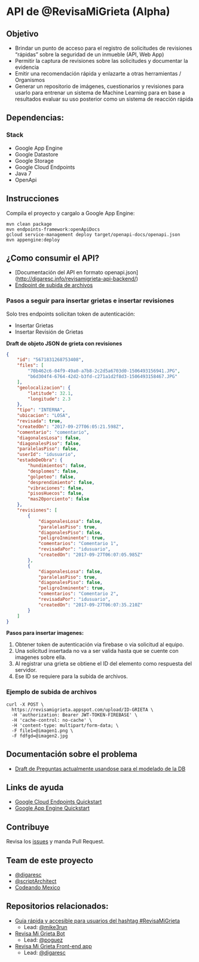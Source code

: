 # API de @RevisaMiGrieta (Alpha)

## Objetivo

- Brindar un punto de acceso para el registro de solicitudes de revisiones “rápidas” sobre la seguridad de un inmueble (API, Web App)
- Permitir la captura de revisiones sobre las solicitudes y documentar la evidencia
- Emitir una recomendación rápida y enlazarte a otras herramientas / Organismos
- Generar un repositorio de imágenes, cuestionarios y revisiones para usarlo para entrenar un sistema de Machine Learning para en base a resultados evaluar su uso posterior como un sistema de reacción rápida


## Dependencias:

### Stack

- Google App Engine
- Google Datastore
- Google Storage 
- Google Cloud Endpoints
- Java 7
- OpenApi

## Instrucciones

Compila el proyecto y cargalo a Google App Engine:

```
mvn clean package
mvn endpoints-framework:openApiDocs
gcloud service-management deploy target/openapi-docs/openapi.json
mvn appengine:deploy
```

## ¿Como consumir el API?
- [Documentación del API en formato openapi.json]
(http://digaresc.info/revisamigrieta-api-backend/)
- [Endpoint de subida de archivos](https://revisamigrieta.appspot.com/_ah/api/upload)

### Pasos a seguir para insertar grietas e insertar revisiones
Solo tres endpoints solicitan token de autenticación:

- Insertar Grietas
- Insertar Revisión de Grietas

**Draft de objeto JSON de grieta con revisiones**

```json
{
    "id": "5671831268753408",
    "files": [
        "70b462c6-04f9-49a0-a7b8-2c2d5a6703d0-1506493156941.JPG",
        "b6d304f4-6764-42d2-b3fd-c271a1d2f8d3-1506493158467.JPG"
    ],
    "geolocalizacion": {
        "latitude": 32.1,
        "longitude": 2.3
    },
    "tipo": "INTERNA",
    "ubicacion": "LOSA",
    "revisada": true,
    "createdOn": "2017-09-27T06:05:21.598Z",
    "comentario": "comentario",
    "diagonalesLosa": false,
    "diagonalesPiso": false,
    "paralelasPiso": false,
    "userId": "idusuario",
    "estadoDeObra": {
        "hundimientos": false,
        "desplomes": false,
        "golpeteo": false,
        "desprendimiento": false,
        "vibraciones": false,
        "pisosHuecos": false,
        "mas20porciento": false
    },
    "revisiones": [
        {
            "diagonalesLosa": false,
            "paralelasPiso": true,
            "diagonalesPiso": false,
            "peligroInminente": true,
            "comentarios": "Comentario 1",
            "revisadaPor": "idusuario",
            "createdOn": "2017-09-27T06:07:05.985Z"
        },
        {
            "diagonalesLosa": false,
            "paralelasPiso": true,
            "diagonalesPiso": false,
            "peligroInminente": true,
            "comentarios": "Comentario 2",
            "revisadaPor": "idusuario",
            "createdOn": "2017-09-27T06:07:35.210Z"
        }
    ]
}
```
**Pasos para insertar imagenes:**

1. Obtener token de autenticación via firebase o via solicitud al equipo.
2. Una solicitud insertada no va a ser valida hasta que se cuente con imagenes sobre ella.
3. Al registrar una grieta se obtiene el ID del elemento como respuesta del servidor.
4. Ese ID se requiere para la subida de archivos.


### Ejemplo de subida de archivos

```
curl -X POST \
  https://revisamigrieta.appspot.com/upload/ID-GRIETA \
  -H 'authorization: Bearer JWT-TOKEN-FIREBASE' \
  -H 'cache-control: no-cache' \
  -H 'content-type: multipart/form-data; \
  -F file1=@imagen1.png \
  -F fdfgd=@imagen2.jpg 
```

## Documentación sobre el problema
- [Draft de Preguntas actualmente usandose para el modelado de la DB](https://github.com/digaresc/revisamigrieta-api-backend/blob/master/PREGUNTAS.MD)


## Links de ayuda
- [Google Cloud Endpoints Quickstart](https://cloud.google.com/endpoints/docs/frameworks/java/get-started-frameworks-java)
- [Google App Engine Quickstart](https://cloud.google.com/appengine/docs/standard/java/quickstart)

## Contribuye
Revisa los [issues](https://github.com/digaresc/revisamigrieta-api-backend/issues) y manda Pull Request.

## Team de este proyecto
 - [@digaresc](http://digaresc.info)
 - [@scriptArchitect](github.com/scriptArchitect)
 - [Codeando Mexico](https://github.com/CodeandoMexico/terremoto-cdmx)
 
## Repositorios relacionados:

- [Guía rápida y accesible para usuarios del hashtag #RevisaMiGrieta](https://github.com/codersmexico/grieta-landing)
    - Lead: [@mike3run](https://github.com/mike3run)
- [Revisa Mi Grieta Bot](https://github.com/codersmexico/revisa-mi-grieta-bot)
    - Lead: [@poguez](https://github.com/poguez)
- [Revisa Mi Grieta Front-end app](https://github.com/digaresc/revisamigrieta-frontend)
    - Lead: [@digaresc](https://github.com/digaresc)

